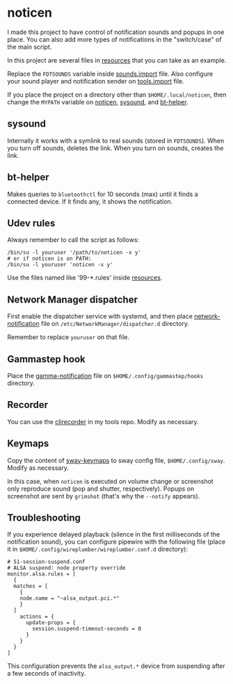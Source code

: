# noticen

I made this project to have control of notification sounds and popups in one place. You can also add more types of notifications in the "switch/case" of the main script.

In this project are several files in [resources](/resources) that you can take as an example.

Replace the `FDTSOUNDS` variable inside [sounds.import](sounds.import) file. Also configure your sound player and notification sender on [tools.import](tools.import) file.

If you place the project on a directory other than `$HOME/.local/noticen`, then change the `MYPATH` variable on [noticen](noticen), [sysound](sysound), and [bt-helper](bt-helper).

## sysound

Internally it works with a symlink to real sounds (stored in `FDTSOUNDS`). When you turn off sounds, deletes the link. When you turn on sounds, creates the link.

## bt-helper

Makes queries to `bluetoothctl` for 10 seconds (max) until it finds a connected device. If it finds any, it shows the notification.

## Udev rules

Always remember to call the script as follows:

    /bin/su -l youruser '/path/to/noticen -x y'
    # or if noticen is on PATH:
    /bin/su -l youruser 'noticen -x y'

Use the files named like '99-*.rules' inside [resources](/resources).

## Network Manager dispatcher

First enable the dispatcher service with systemd, and then place [network-notification](/resources/network-notification) file on `/etc/NetworkManager/dispatcher.d` directory.

Remember to replace `youruser` on that file.

## Gammastep hook

Place the [gamma-notification](/resources/gamma-notification) file on `$HOME/.config/gammastep/hooks` directory.

## Recorder

You can use the [clirecorder](https://github.com/manpaco/tools/blob/main/clirecorder) in my tools repo. Modify as necessary.

## Keymaps

Copy the content of [sway-keymaps](/resources/sway-keymaps) to sway config file, `$HOME/.config/sway`. Modify as necessary.

In this case, when `noticen` is executed on volume change or screenshot only reproduce sound (pop and shutter, respectively). Popups on screenshot are sent by `grimshot` (that's why the `--notify` appears).

## Troubleshooting

If you experience delayed playback (silence in the first milliseconds of the notification sound), you can configure pipewire with the following file (place it in `$HOME/.config/wireplumber/wireplumber.conf.d` directory):

    # 51-session-suspend.conf
    # ALSA suspend: node property override
    monitor.alsa.rules = [
      {
      matches = [
        {
        node.name = "~alsa_output.pci.*"
        }
      ]
        actions = {
          update-props = {
            session.suspend-timeout-seconds = 0
          }
        }
      }
    ]

This configuration prevents the `alsa_output.*` device from suspending after a few seconds of inactivity.
